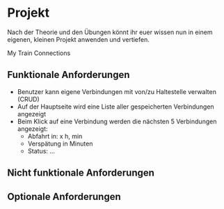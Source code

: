# Projekt

Nach der Theorie und den Übungen könnt ihr euer wissen nun in einem eigenen, kleinen Projekt anwenden und vertiefen.

My Train Connections

## Funktionale Anforderungen

* Benutzer kann eigene Verbindungen mit von/zu Haltestelle verwalten (CRUD)
* Auf der Hauptseite wird eine Liste aller gespeicherten Verbindungen angezeigt
* Beim Klick auf eine Verbindung werden die nächsten 5 Verbindungen angezeigt:
  * Abfahrt in: x h, min
  * Verspätung in Minuten
  * Status: ...

## Nicht funktionale Anforderungen

## Optionale Anforderungen

